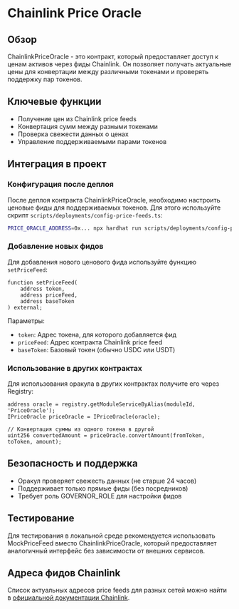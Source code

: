 # Chainlink Price Oracle

## Обзор

ChainlinkPriceOracle - это контракт, который предоставляет доступ к ценам активов через фиды Chainlink. Он позволяет получать актуальные цены для конвертации между различными токенами и проверять поддержку пар токенов.

## Ключевые функции

- Получение цен из Chainlink price feeds
- Конвертация сумм между разными токенами
- Проверка свежести данных о ценах
- Управление поддерживаемыми парами токенов

## Интеграция в проект

### Конфигурация после деплоя

После деплоя контракта ChainlinkPriceOracle, необходимо настроить ценовые фиды для поддерживаемых токенов. Для этого используйте скрипт `scripts/deployments/config-price-feeds.ts`:

```bash
PRICE_ORACLE_ADDRESS=0x... npx hardhat run scripts/deployments/config-price-feeds.ts --network mainnet
```

### Добавление новых фидов

Для добавления нового ценового фида используйте функцию `setPriceFeed`:

```solidity
function setPriceFeed(
    address token,
    address priceFeed,
    address baseToken
) external;
```

Параметры:
- `token`: Адрес токена, для которого добавляется фид
- `priceFeed`: Адрес контракта Chainlink price feed
- `baseToken`: Базовый токен (обычно USDC или USDT)

### Использование в других контрактах

Для использования оракула в других контрактах получите его через Registry:

```solidity
address oracle = registry.getModuleServiceByAlias(moduleId, 'PriceOracle');
IPriceOracle priceOracle = IPriceOracle(oracle);

// Конвертация суммы из одного токена в другой
uint256 convertedAmount = priceOracle.convertAmount(fromToken, toToken, amount);
```

## Безопасность и поддержка

- Оракул проверяет свежесть данных (не старше 24 часов)
- Поддерживает только прямые фиды (без посредников)
- Требует роль GOVERNOR_ROLE для настройки фидов

## Тестирование

Для тестирования в локальной среде рекомендуется использовать MockPriceFeed вместо ChainlinkPriceOracle, который предоставляет аналогичный интерфейс без зависимости от внешних сервисов.

## Адреса фидов Chainlink

Список актуальных адресов price feeds для разных сетей можно найти в [официальной документации Chainlink](https://docs.chain.link/data-feeds/price-feeds/addresses).
